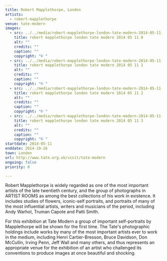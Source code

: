 ```yaml
---
title: Robert Mapplethorpe, London
artists:
  - robert-mapplethorpe
venue: tate-modern
images:
  - src: ../../media/robert-mapplethorpe-london-tate-modern-2014-05-11-0.webp
    title: robert mapplethorpe london tate modern 2014 05 11 0
    alt: ""
    credits: ""
    caption: ""
    copyright: "© "
  - src: ../../media/robert-mapplethorpe-london-tate-modern-2014-05-11-1.webp
    title: robert mapplethorpe london tate modern 2014 05 11 1
    alt: ""
    credits: ""
    caption: ""
    copyright: "© "
  - src: ../../media/robert-mapplethorpe-london-tate-modern-2014-05-11-2.webp
    title: robert mapplethorpe london tate modern 2014 05 11 2
    alt: ""
    credits: ""
    caption: ""
    copyright: "© "
  - src: ../../media/robert-mapplethorpe-london-tate-modern-2014-05-11-3.webp
    title: robert mapplethorpe london tate modern 2014 05 11 3
    alt: ""
    credits: ""
    caption: ""
    copyright: "© "
startdate: 2014-05-11
enddate: 2014-10-26
town: London
url: http://www.tate.org.uk/visit/tate-modern
ongoing: false
priority: 0

---
```


Robert Mapplethorpe is widely regarded as one of the most important artists of the late twentieth century, and the group of photographs in ARTIST ROOMS as among the best collections of his work in existence. It includes studies of flowers, iconic-self portraits, and portraits of many of the most influential artists, writers and musicians of the period, including Andy Warhol, Truman Capote and Patti Smith.

For this exhibition at Tate Modern a group of important self-portraits by Mapplethorpe will be shown for the first time. The Tate's photographic holdings include works by many of the most important artists ever to work in the medium, including Henri Cartier-Bresson, Bruce Davidson, Don McCullin, Irving Penn, Jeff Wall and many others, and thus represents an appropriate venue for the exhibition of an artist who challenged its conventions to produce images at once beautiful and shocking.